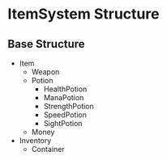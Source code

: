 # ItemSystem Structure

## Base Structure

- Item
    - Weapon
    - Potion
        - HealthPotion
        - ManaPotion
        - StrengthPotion
        - SpeedPotion
        - SightPotion
    - Money
- Inventory
    - Container
